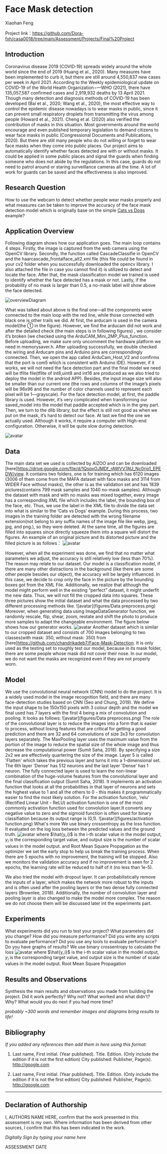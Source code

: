 # Face Mask detection 

Xiaohan Feng

Project link：<https://github.com/Dora-fxh/casa0018/tree/main/Assessment/Projects/Final%20Project>


## Introduction
Coronavirus disease 2019 (COVID‐19) spreads widely around the whole world since the end of 2019 (Huang et al., 2020). Many measures have been implemented to curb it, but there are still around 4,550,837 new cases per week in April 2021. According to the Weekly epidemiological update on COVID-19 of the World Health Organization¬—WHO (2021), there have 135,057,587 confirmed cases and 2,919,932 deaths by 13 April 2021. Though many detection and diagnosis methods of COVID-19 has been developed (Bai et al., 2020; Wang et al., 2020), the most effective way to control the epidemic disease nowadays is to wear masks in public, since it can prevent small respiratory droplets from transmitting the virus among people (Howard et al., 2021). Cheng et al. (2020) also verified the contribution of masks in this situation. Most governments around the world encourage and even published temporary legislation to demand citizens to wear face masks in public (Congressional Documents and Publications, 2020). But there are still many people who do not willing or forget to wear face masks when they come into public places. Our project aims to automatically identify whether faces detected are with or without masks. It could be applied in some public places and signal the guards when finding someone who does not abide by the regulations. In this case, guards do not need to patrol around or staring surveillance cameras all the time. A lot of work for guards can be saved and the effectiveness is also improved. 

## Research Question
How to use the webcam to detect whether people wear masks properly and what measures can be taken to improve the accuracy of the face mask detection model which is originally base on the simple [Cats vs Dogs](https://github.com/djdunc/casa0018/blob/main/Week2/CASA0018_2_3_Cats_v_Dogs.ipynb) example?

## Application Overview
Following diagram shows how our application goes. The main loop contains 4 steps. Firstly, the image is captured from the web camera using the OpenCV library. Secondly, the function called CascadeClassifie in OpenCV and the haarcascade_frontalface_alt2.xml file (this file could be found in your cv2 folder when you successfully downloaded the opencv library. I also attached the file in case you cannot find it) is utilized to detect and locate the face. After that, the mask classification model we trained is used to identify whether the face detected has a mask or not. Lastly, if the probability of no mask is larger than 0.5, a no-mask label will show above the face detected.

![overviewDiagram](figures/overview.png)

What was talked about above is the final one—all the components were connected to the main loop with the red line, while those connected with black one is other trails we did. At first, the arducam is used in the camera model(the ① in the figure). However, we find the arducam did not work and after the detailed check (the main steps is in following figures) , we consider it’s broken (we checked using the ArduCAM_Mini_2MP_Plus_function. Before uploading, we make sure only uncomment the hardware platform we need in memorysaver.h. After uploading successfully, we double checked the wiring and Arducam pins and Arduino pins are correspondingly connected. Then, we open the app called ArduCam_Host_V2 and comfirms that the port is com5 which is consistent with Arduino IDE). However, if it works, we will not need the face detection part and the final model we need will be tflite file(tflite of int8,uint8 and int16 are produced as we also tried to deploy the model in the andriod APP). Besides, the input image size will also be smaller than our current one (the rows and columns of the image’s pixels will be 96x96 and the number of color channels used to represent each pixel will be 1—grayscale).
For the face detection model, at first, the paddle library is used. However, it’s very complicated when transforming our saved_model into the model that paddle accepted which is in the grey part. Then, we turn to the dlib library, but the effect is still not good as when we put on the mask, it’s hard to detect our face. At last we find the one we actually used. Although it works, it require a computer with High-end configuration. Otherwise, it will be quite slow during detection.

![avatar](figures/test_on_arducam.png)

## Data
The main data set we used is collected by AIZOO and can be downloaded [here]<https://drive.google.com/file/d/1QspxOJMDf_rAWVV7AU_Nc0rjo1_EPEDW/view>.
It contains two folders, one is for training which has 6120 images (3006 of them come from the MAFA dataset with face masks and 3114 from WIDER Face without masks), the other is as the validation set and has 1839 pictures(contains 799 mask samples and 1040 no-mask samples). Although the dataset with mask and with no masks was mixed together, every image has a corresponding XML file which includes the label, the bounding box of the face, etc. Thus, we use the label in the XML file to divide the data set into what is similar to the ‘Cats vs Dogs’ example. During this process, two images in the training folder are detected with the wrong filename extension(not belong to any suffix names of the image file like webp, jpeg, jpg, and png.), so they were deleted. At the same time, all the figures are filled into squares since directly squeeze them into a square will distort the figures. An example of an original picture and its distorted picture and the filled picture is as follows：
![avatar](figures/datafirstprocess.png)

However, when all the experiment was done, we find that no matter what parameters we adjust, the accuracy is still relatively low (less than 70%). The reason may relate to our dataset. Our model is a classification model, if there are many other distractions in the background (like there are some other people besides our object), the accuracy will be largely influenced. In this case, we decide to crop only the face in the picture by the bounding boxes got from the XML File. Additionally, we realize that although the model might perform well in the existing “perfect” dataset, it might underfit the new data. Thus, we will not fill the cropped data into squares. These three pictures show the initial dataset and what the data processed by two different processing methods like. 
![avatar](figures/Data preprocess.png)
Moreover, when generating data using ImageDataGenerator function, we randomly rescale, flip, shear, zoom, reotate and shift the photo to produce more samples to adapt the changeable environment. The figure below shows how our generator works.
![avatar](figures/randomzoom.png)
Another dataset which is similar to our cropped dataset and consists of 700 images belonging to two classes(with mask: 350, without mask: 350) from [here]<https://github.com/chandrikadeb7/Face-Mask-Detection>. It is only used as the testing set to roughly test our model, because in its mask folder, there are some people whose mask did not cover their nose. In our model, we do not want the masks are recognized even if they are not properly worn.

## Model
We use the convolutional neural network (CNN) model to do the project. It is a widely used model in the image recognition field, and there are many face-detection studies based on CNN (Seo and Chung, 2019). We define the input shape to be 150x150 pixels with 3 colour depth and the model we final used has 7 layers with the first 4 being a mix of convolution and pooling. It looks as follows:
![avatar](figures/Data preprocess.png)
The role of the convolutional layer is to reduce the images into a form that is easier to process, without losing features that are critical for getting a good prediction and there are 32 and 64 convolutions of size 3x3 for convolution layers separately.
The MaxPooling layer uses the maximum value from the portion of the image to reduce the spatial size of the whole image and thus decrease the computational power (Sumit Saha, 2018). By specifying a size 2x2 we are effectively quartering the size of the image.
Layer 5 is called 'Flatten' which takes the previous layer and turns it into a 1-dimensional set. The 6th layer 'Dense' has 512 neurons and the last layer 'Dense' has 1 neuron. The fully connected layer is used to learn the non-linear combination of the huge-volume features from the convolutional layer and the final classification output (Sumit Saha, 2018). It implements an activation function that looks at all the probabilities in that layer of neurons and sets the highest value to 1 and all the others to 0 - this makes it programmatically easier to find the most likely solution.
For the activation function, 'relu' (Rectified Linear Unit - ReLU) activation function is one of the most commonly activation function used for convolution layer.It converts any negative value to zero and the sigmoid function is often used for binary classifiation because its output range is (0,1).
![avatar](figures/activation function.png)
What's more We use binary crossentropy as the loss function. It evaluated on the log loss between the predicted values and the ground truth.
![avatar](figures/binary.png)
where $\hat{y_i}$ is the i-th scalar value in the model output, $y_i$ is the corresponding target value, and output size is the number of scalar values in the model output.
and Root Mean Square Propagation as the optimizer
we set the early stop to help us break the training process. When there are 5 epochs with no improvement, the training will be stopped. Also we monitors the validation accuracy and if no improvement is seen for 2 epochs, the learning rate will be reduced to half of it (no less than 1e-5).

We also tried the model with dropout layer. It can probabilistically remove the inputs of a layer, which makes the network more robust to the inputs and  is often used after the pooling layers or the two dense fully connected layers (Brownlee, 2018). Additionally, the number of convolution layer and pooling layer is also changed to make the model more complex. The reason we do not choose them will be discussed later int the experiments part.

## Experiments
What experiments did you run to test your project? What parameters did you change? How did you measure performance? Did you write any scripts to evaluate performance? Did you use any tools to evaluate performance? Do you have graphs of results? 
We use binary crossentropy to calculate the loss 
![avatar](figures/binary.png)
where $\hat{y_i}$ is the i-th scalar value in the model output, $y_i$ is the corresponding target value, and output size is the number of scalar values in the model output.
Root Mean Square Propagation
## Results and Observations
Synthesis the main results and observations you made from building the project. Did it work perfectly? Why not? What worked and what didn't? Why? What would you do next if you had more time?  

*probably ~300 words and remember images and diagrams bring results to life!*

## Bibliography
*If you added any references then add them in here using this format:*

1. Last name, First initial. (Year published). Title. Edition. (Only include the edition if it is not the first edition) City published: Publisher, Page(s). http://google.com

2. Last name, First initial. (Year published). Title. Edition. (Only include the edition if it is not the first edition) City published: Publisher, Page(s). http://google.com

----

## Declaration of Authorship

I, AUTHORS NAME HERE, confirm that the work presented in this assessment is my own. Where information has been derived from other sources, I confirm that this has been indicated in the work.


*Digitally Sign by typing your name here*

ASSESSMENT DATE
